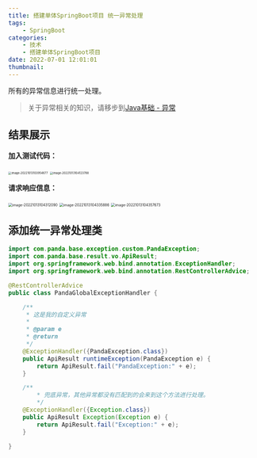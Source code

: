 ```yaml
---
title: 搭建单体SpringBoot项目 统一异常处理
tags:
    - SpringBoot
categories:
    - 技术
    - 搭建单体SpringBoot项目
date: 2022-07-01 12:01:01
thumbnail:
---
```


所有的异常信息进行统一处理。

> 关于异常相关的知识，请移步到[Java基础 - 异常](/pages/5efeaf)

## 结果展示

**加入测试代码：**

<img src="https://file.pandacode.cn/blog/202210131039788.png" alt="image-20221013103954677" style="zoom:40%;" /> <img src="https://file.pandacode.cn/blog/202210131041832.png" alt="image-20221013104123788" style="zoom:40%;" /> 

**请求响应信息：**

<img src="https://file.pandacode.cn/blog/202210131043136.png" alt="image-20221013104312090" style="zoom:50%;" /> 

<img src="https://file.pandacode.cn/blog/202210131043940.png" alt="image-20221013104335886" style="zoom:50%;" /> 

<img src="https://file.pandacode.cn/blog/202210131043706.png" alt="image-20221013104357673" style="zoom:50%;" /> 

## 添加统一异常处理类

```java
import com.panda.base.exception.custom.PandaException;
import com.panda.base.result.vo.ApiResult;
import org.springframework.web.bind.annotation.ExceptionHandler;
import org.springframework.web.bind.annotation.RestControllerAdvice;

@RestControllerAdvice
public class PandaGlobalExceptionHandler {

    /**
     * 这是我的自定义异常
     *
     * @param e
     * @return
     */
    @ExceptionHandler({PandaException.class})
    public ApiResult runtimeException(PandaException e) {
        return ApiResult.fail("PandaException:" + e);
    }

  	/**
  		* 兜底异常，其他异常都没有匹配到的会来到这个方法进行处理。
  		*/
    @ExceptionHandler({Exception.class})
    public ApiResult Exception(Exception e) {
        return ApiResult.fail("Exception:" + e);
    }

}
```

